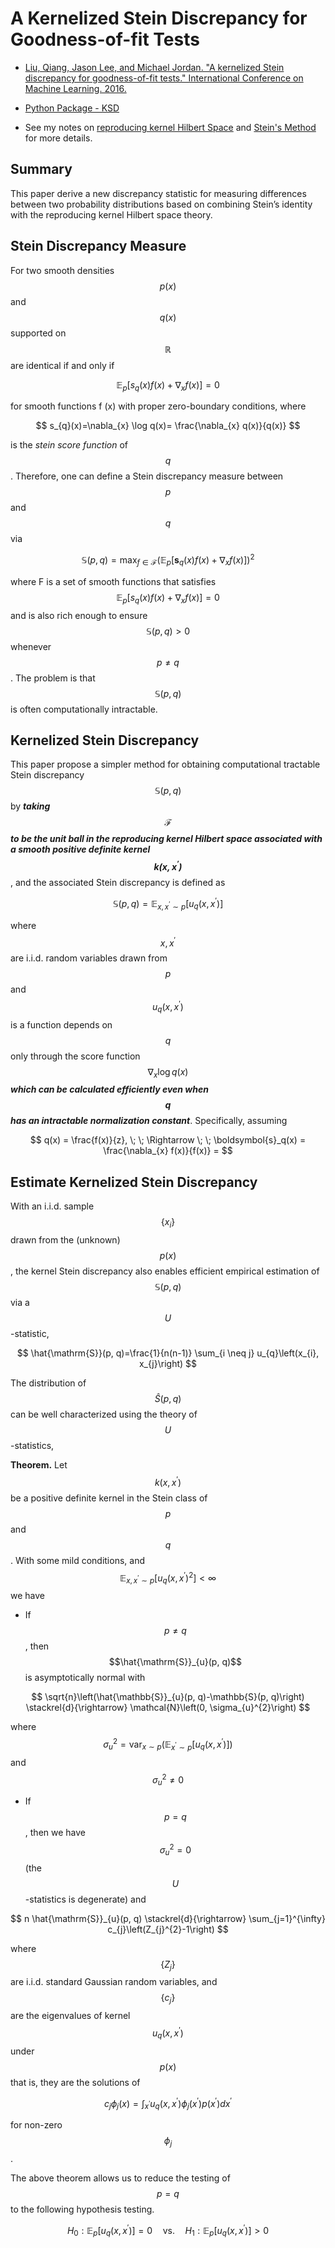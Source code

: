 # A Kernelized Stein Discrepancy for Goodness-of-fit Tests

- [Liu, Qiang, Jason Lee, and Michael Jordan. "A kernelized Stein discrepancy for goodness-of-fit tests." International Conference on Machine Learning. 2016.](https://arxiv.org/pdf/1602.03253.pdf)

- [Python Package - KSD](https://github.com/MinHyung-Kang/KSD)

- See my notes on [reproducing kernel Hilbert Space](https://zizouhe.github.io/stats-and-beyond/contents/RKHS.html) and [Stein's Method](https://zizouhe.github.io/stats-and-beyond/contents/steins.html) for more details.

## Summary

This paper derive a new discrepancy statistic for measuring differences between two probability distributions based on combining Stein’s identity with the reproducing kernel Hilbert space theory.

## Stein Discrepancy Measure

For two smooth densities $$p(x)$$ and $$q(x)$$ supported on $$\mathbb{R}$$ are identical if and only if

$$
\mathbb{E}_{p}\left[s_{q}(x) f(x)+\nabla_{x} f(x)\right]=0
$$

for smooth functions f (x) with proper zero-boundary conditions, where

$$
s_{q}(x)=\nabla_{x} \log q(x)= \frac{\nabla_{x} q(x)}{q(x)}
$$

is the *stein score function* of $$q$$. Therefore, one can define a Stein discrepancy measure between $$p$$ and $$q$$ via

$$
\mathbb{S}(p, q)=\max _{f \in \mathcal{F}}\left(\mathbb{E}_{p}\left[\boldsymbol{s}_{q}(x) f(x)+\nabla_{x} f(x)\right]\right)^{2}
$$

where F is a set of smooth functions that satisfies $$\mathbb{E}_{p}\left[s_{q}(x) f(x)+\nabla_{x} f(x)\right]=0$$ and is also rich enough to ensure $$\mathbb{S}(p, q)  > 0$$ whenever $$p \neq q$$. The problem is that $$\mathbb{S}(p, q)$$ is often computationally intractable.

## Kernelized Stein Discrepancy

This paper propose a simpler method for obtaining computational tractable Stein discrepancy $$\mathbb{S}(p, q)$$ by ***taking $$\mathcal{F}$$ to be the unit ball in the reproducing kernel Hilbert space associated with a smooth positive definite kernel $$k(x, x^\prime)$$***, and the associated Stein discrepancy is defined as

$$
\mathbb{S}(p, q)=\mathbb{E}_{x, x^{\prime} \sim p}\left[u_{q}\left(x, x^{\prime}\right)\right]
$$

where $$x, x^{\prime}$$ are i.i.d. random variables drawn from $$p$$ and
$$u_{q}\left(x, x^{\prime}\right)$$ is a function depends on $$q$$ only through the score function $$\nabla_{x} \log q(x)$$ ***which can be calculated efficiently even when $$q$$ has an intractable normalization constant***. Specifically, assuming

$$
q(x) = \frac{f(x)}{z}, \; \; \Rightarrow \; \; \boldsymbol{s}_q(x) = \frac{\nabla_{x} f(x)}{f(x)} =
$$

## Estimate Kernelized Stein Discrepancy

With an i.i.d. sample $$\left\{x_{i}\right\}$$ drawn from the (unknown) $$p(x)$$, the kernel Stein discrepancy also enables efficient empirical estimation of $$\mathbb{S}(p, q)$$ via a $$U$$ -statistic,

$$
\hat{\mathrm{S}}(p, q)=\frac{1}{n(n-1)} \sum_{i \neq j} u_{q}\left(x_{i}, x_{j}\right)
$$

The distribution of $$\hat{S}(p, q)$$ can be well characterized using the theory of $$U$$-statistics,

**Theorem.** Let $$k\left(x, x^{\prime}\right)$$ be a positive definite kernel in
the Stein class of $$p$$ and $$q$$. With some mild conditions, and $$\mathbb{E}_{x, x^{\prime} \sim p}\left[u_{q}\left(x, x^{\prime}\right)^{2}\right]<\infty$$ we have

- If $$p \neq q$$, then $$\hat{\mathrm{S}}_{u}(p, q)$$ is asymptotically normal with

$$
\sqrt{n}\left(\hat{\mathbb{S}}_{u}(p, q)-\mathbb{S}(p, q)\right) \stackrel{d}{\rightarrow} \mathcal{N}\left(0, \sigma_{u}^{2}\right)
$$

where $$\sigma_{u}^{2}=\operatorname{var}_{x \sim p}\left(\mathbb{E}_{x^{\prime} \sim p}\left[u_{q}\left(x, x^{\prime}\right)\right]\right)$$ and $$\sigma_{u}^{2} \neq 0$$

- If $$p=q$$, then we have $$\sigma_{u}^{2}=0$$ (the $$U$$-statistics is degenerate) and

$$
n \hat{\mathrm{S}}_{u}(p, q) \stackrel{d}{\rightarrow} \sum_{j=1}^{\infty} c_{j}\left(Z_{j}^{2}-1\right)
$$

where $$\left\{Z_{j}\right\}$$ are i.i.d. standard Gaussian random variables, and $$\left\{c_{j}\right\}$$ are the eigenvalues of kernel $$u_{q}\left(x, x^{\prime}\right)$$ under $$p(x)$$ that is, they are the solutions of

$$
c_{j} \phi_{j}(x)= \int_{x^{\prime}} u_{q}\left(x, x^{\prime}\right) \phi_{j}\left(x^{\prime}\right) p\left(x^{\prime}\right) d x^{\prime}
$$

for non-zero $$\phi_{j}$$.


The above theorem allows us to reduce the testing of $$p=q$$ to the following hypothesis testing.

$$
H_{0} : \mathbb{E}_{p}\left[u_{q}\left(x, x^{\prime}\right)\right]=0 \quad \text{vs.} \quad H_{1} : \mathbb{E}_{p}\left[u_{q}\left(x, x^{\prime}\right)\right]>0
$$
